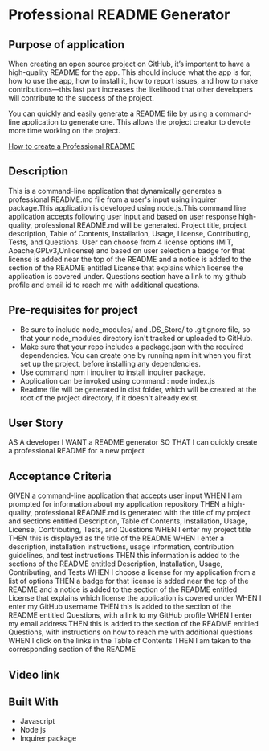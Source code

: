 # Professional README Generator

## Purpose of application
When creating an open source project on GitHub, it’s important to have a high-quality README for the app. This should include what the app is for, how to use the app, how to install it, how to report issues, and how to make contributions—this last part increases the likelihood that other developers will contribute to the success of the project.

You can quickly and easily generate a README file by using a command-line application to generate one. This allows the project creator to devote more time working on the project.

[How to create a Professional README](./readme-guide.md)

## Description
 This is a command-line application that dynamically generates a professional README.md file from a user's input using inquirer package.This application is developed using node.js.This command line application accepts following user input and based on user response high-quality, professional README.md will be generated.
 Project title, project description, Table of Contents, Installation, Usage, License, Contributing, Tests, and Questions.
 User can choose from 4 license options (MIT, Apache,GPLv3,Unlicense) and based on user selection a badge for that license is added near the top of the README and a notice is added to the section of the README entitled License that explains which license the application is covered under.
 Questions section have a link to my github profile and email id to reach me with additional questions.

 ## Pre-requisites for project
 * Be sure to include node_modules/ and .DS_Store/ to .gitignore file, so that your node_modules directory isn't tracked or uploaded to GitHub.
 * Make sure that your repo includes a package.json with the required dependencies. You can create one by running npm init when you first set up the project, before installing any dependencies.
 * Use command npm i inquirer to install inquirer package.
 * Application can be invoked using command : node index.js
 * Readme file will be generated in dist folder, which will be created at the root of the project directory, if it doesn't already exist.

 ## User Story
 AS A developer
 I WANT a README generator
 SO THAT I can quickly create a professional README for a new project 

 ## Acceptance Criteria
 GIVEN a command-line application that accepts user input
WHEN I am prompted for information about my application repository
THEN a high-quality, professional README.md is generated with the title of my project and sections entitled Description, Table of Contents, Installation, Usage, License, Contributing, Tests, and Questions
WHEN I enter my project title
THEN this is displayed as the title of the README
WHEN I enter a description, installation instructions, usage information, contribution guidelines, and test instructions
THEN this information is added to the sections of the README entitled Description, Installation, Usage, Contributing, and Tests
WHEN I choose a license for my application from a list of options
THEN a badge for that license is added near the top of the README and a notice is added to the section of the README entitled License that explains which license the application is covered under
WHEN I enter my GitHub username
THEN this is added to the section of the README entitled Questions, with a link to my GitHub profile
WHEN I enter my email address
THEN this is added to the section of the README entitled Questions, with instructions on how to reach me with additional questions
WHEN I click on the links in the Table of Contents
THEN I am taken to the corresponding section of the README

## Video link

## Built With
* Javascript
* Node js
* Inquirer package
